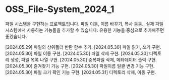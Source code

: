 # OSS_File-System_2024_1

파일 시스템을 구현하는 프로젝트입니다. 파일 이동, 이름 바꾸기, 복사 등등.. 실제 파일 시스템에서 사용하는 기능들을 추가할 수 있습니다. 유용한 기능을 중심으로 추가해주면 좋겠습니다.

[2024.05.29] 파일의 상위폴더 반환 함수 추가.
[2024.05.30] 파일 읽기, 쓰기 구현.
[2024.05.30] 파일 이동 구현.
[2024.05.30] 파일 삭제 구현.
[2024.05.30] 디렉토리 생성, 파일 목록 나열 구현.
[2024.05.30] 중복파일 삭제, 메타데이터 출력 구현.
[2024.05.30] 즐겨찾기 기능 구현.
[2024.05.30] 파일이름 일괄 변경 기능 구현.
[2024.05.30] 파일 크기 확인 기능 구현.
[2024.05.31] 디렉토리 삭제, 이동 구현.
